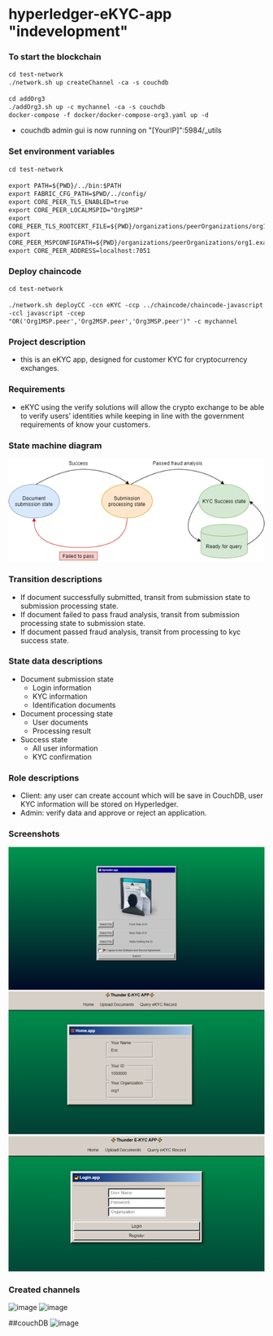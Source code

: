 # hyperledger-eKYC-app "indevelopment"



### To start the blockchain
```
cd test-network
./network.sh up createChannel -ca -s couchdb

cd addOrg3
./addOrg3.sh up -c mychannel -ca -s couchdb
docker-compose -f docker/docker-compose-org3.yaml up -d
```

- couchdb admin gui is now running on "[YourIP]":5984/_utils

### Set environment variables
```
cd test-network

export PATH=${PWD}/../bin:$PATH
export FABRIC_CFG_PATH=$PWD/../config/
export CORE_PEER_TLS_ENABLED=true
export CORE_PEER_LOCALMSPID="Org1MSP"
export CORE_PEER_TLS_ROOTCERT_FILE=${PWD}/organizations/peerOrganizations/org1.example.com/peers/peer0.org1.example.com/tls/ca.crt
export CORE_PEER_MSPCONFIGPATH=${PWD}/organizations/peerOrganizations/org1.example.com/users/Admin@org1.example.com/msp
export CORE_PEER_ADDRESS=localhost:7051
```

### Deploy chaincode
```
cd test-network

./network.sh deployCC -ccn eKYC -ccp ../chaincode/chaincode-javascript -ccl javascript -ccep "OR('Org1MSP.peer','Org2MSP.peer','Org3MSP.peer')" -c mychannel
```



### Project description 
- this is an eKYC app, designed for customer KYC for cryptocurrency exchanges.


### Requirements
- eKYC  using the verify solutions will allow the crypto exchange to be able to verify users’ identities while keeping in line with the government requirements of know your customers.


### State machine diagram
![diagram](https://github.com/CccrizzZ/hyperledger-fabric-app/blob/master/statemachine.png)


### Transition descriptions
- If document successfully submitted, transit from submission state to submission processing state.
- If document failed to pass fraud analysis, transit from submission processing state to submission state.
- If document passed fraud analysis, transit from processing to kyc success state.



### State data descriptions
- Document submission state
    - Login information
    - KYC information
    - Identification documents
- Document processing state
    - User documents
    - Processing result
- Success state
    - All user information
    - KYC confirmation


### Role descriptions
- Client: any user can create account which will be save in CouchDB, user KYC information will be stored on Hyperledger.
- Admin: verify data and approve or reject an application.

### Screenshots
![sc](https://github.com/CccrizzZ/hyperledger-fabric-app/blob/master/sc22.png)
![sc](https://github.com/CccrizzZ/hyperledger-fabric-app/blob/master/sc1.png)
![sc](https://github.com/CccrizzZ/hyperledger-fabric-app/blob/master/sc2.png)


### Created channels
![image](https://user-images.githubusercontent.com/32521595/157055107-05e6c7bb-4043-4cb5-9712-d465db2b0a0a.png)
![image](https://user-images.githubusercontent.com/32521595/157055216-611a4c11-2bc4-4f01-aa43-76aa4a97918f.png)

##couchDB
![image](https://user-images.githubusercontent.com/32521595/157055258-0072f6cf-8677-4db8-8cab-38e1a999f2a8.png)


